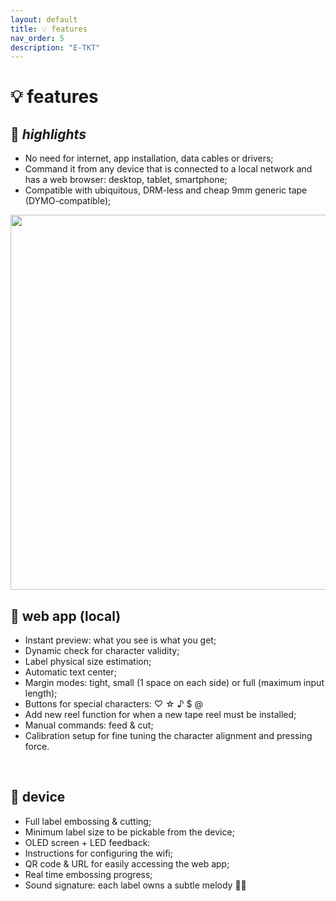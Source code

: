 ```yaml
---
layout: default
title: 💡 features
nav_order: 5
description: "E-TKT"
---
```


# 💡 **features**

## 🌟 *highlights*
- No need for internet, app installation, data cables or drivers;
- Command it from any device that is connected to a local network and has a web browser: desktop, tablet, smartphone;
- Compatible with ubiquitous, DRM-less and cheap 9mm generic tape (DYMO-compatible);

<img src="https://user-images.githubusercontent.com/15098003/194381898-ce36482a-8fbb-4b75-ae36-58ca9c9a64b1.gif" height="600">

## 📱 web app (local)

- Instant preview: what you see is what you get;
- Dynamic check for character validity;
- Label physical size estimation;
- Automatic text center;
- Margin modes: tight, small (1 space on each side) or full (maximum input length);
- Buttons for special characters: ♡  ☆  ♪  $ @
- Add new reel function for when a new tape reel must be installed;
- Manual commands: feed & cut;
- Calibration setup for fine tuning the character alignment and pressing force.

<br>

## 🔌 device

- Full label embossing & cutting;
- Minimum label size to be pickable from the device;
- OLED screen + LED feedback:
- Instructions for configuring the wifi;
- QR code & URL for easily accessing the web app;
- Real time embossing progress;
- Sound signature: each label owns a subtle melody 🐰🥚

<br>
